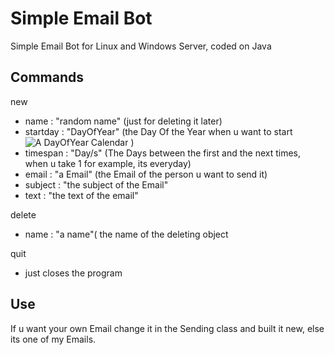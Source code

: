 # Simple Email Bot
 Simple Email Bot for Linux and Windows Server, coded on Java  

## Commands
new   
* name : "random name" (just for deleting it later)  
* startday :  "DayOfYear" (the Day Of the Year when u want to start ![A DayOfYear Calendar](https://www.esrl.noaa.gov/gmd/grad/neubrew/Calendar.jsp) )  
* timespan :   "Day/s" (The Days between the first and the next times, when u take 1 for example, its everyday)  
* email : "a Email" (the Email of the person u want to send it)     
* subject : "the subject of the Email"  
* text : "the text of the email"  

delete  
* name : "a name"( the name of the deleting object
 
quit
* just closes the program

## Use
If u want your own Email change it in the Sending class and built it new, else its one of my Emails.
